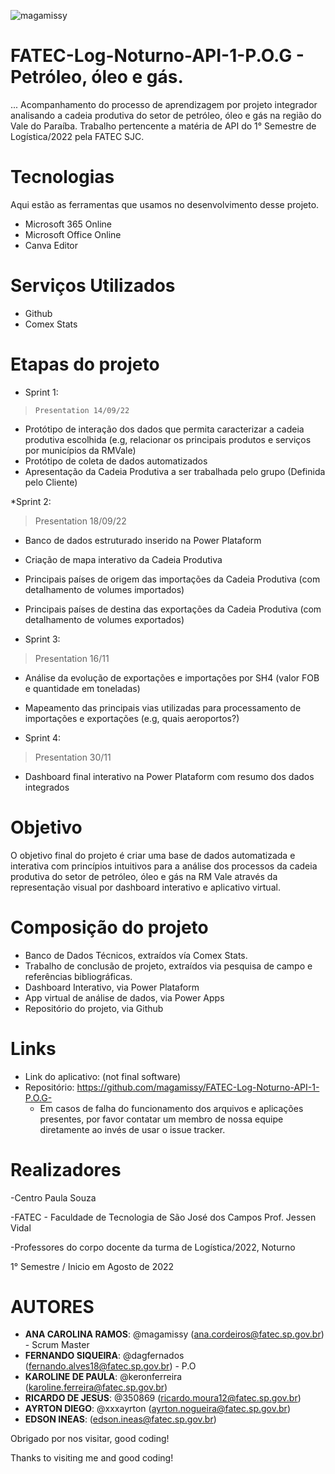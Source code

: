 ![magamissy](https://user-images.githubusercontent.com/114114602/191888834-f3e327b0-4347-4f2c-9741-d9069acc6cf0.png)
 
# FATEC-Log-Noturno-API-1-P.O.G - Petróleo, óleo e gás.
 
... Acompanhamento do processo de aprendizagem por projeto integrador analisando a cadeia produtiva do setor de petróleo, óleo e gás na região do Vale do Paraíba. Trabalho pertencente a matéria de API do 1° Semestre de Logística/2022 pela FATEC SJC.
 
 
# Tecnologias 
Aqui estão as ferramentas que usamos no desenvolvimento desse projeto.
 
* Microsoft 365 Online
* Microsoft Office Online
* Canva Editor
 
 
# Serviços Utilizados 
* Github
* Comex Stats
 
  
# Etapas do projeto 
* Sprint 1:
>     Presentation 14/09/22
* Protótipo de interação dos dados que permita caracterizar a cadeia produtiva escolhida (e.g, relacionar os principais produtos e serviços por municípios da RMVale)
* Protótipo de coleta de dados automatizados
* Apresentação da Cadeia Produtiva a ser trabalhada pelo grupo (Definida pelo Cliente)

*Sprint 2:
>    Presentation 18/09/22
*	Banco de dados estruturado inserido na Power Plataform
* Criação de mapa interativo da Cadeia Produtiva
* Principais países de origem das importações da Cadeia Produtiva (com detalhamento de volumes importados)
* Principais países de destina das exportações da Cadeia Produtiva (com detalhamento de volumes exportados)

* Sprint 3:
>    Presentation 16/11
* Análise da evolução de exportações e importações por SH4 (valor FOB e quantidade em toneladas)
* Mapeamento das principais vias utilizadas para processamento de importações e exportações (e.g, quais aeroportos?)


* Sprint 4:
>    Presentation 30/11
* Dashboard final interativo na Power Plataform com resumo dos dados integrados





 
# Objetivo
 
O objetivo final do projeto é criar uma base de dados automatizada e interativa com princípios intuitivos para a análise dos processos da cadeia produtiva do setor de petróleo, óleo e gás na RM Vale através da representação visual por dashboard interativo e aplicativo virtual.
 
 
# Composição do projeto
 
  - Banco de Dados Técnicos, extraídos vía Comex Stats.
  - Trabalho de conclusão de projeto, extraídos via pesquisa de campo e referências bibliográficas.
  -  Dashboard Interativo, via Power Plataform
  -  App virtual de análise de dados, via Power Apps
  -  Repositório do projeto, via Github
 
 
# Links
 
  - Link do aplicativo: (not final software)
  - Repositório: https://github.com/magamissy/FATEC-Log-Noturno-API-1-P.O.G- 
    - Em casos de falha do funcionamento dos arquivos e aplicações presentes, por favor contatar
 um membro de nossa equipe diretamente ao invés de usar o issue tracker. 
 
 
# Realizadores
-Centro Paula Souza

-FATEC - Faculdade de Tecnologia de São José dos Campos Prof. Jessen Vidal

-Professores do corpo docente da turma de Logística/2022, Noturno
 
1° Semestre / Inicio em Agosto de 2022
 
 
# AUTORES
 
* **ANA CAROLINA RAMOS**: @magamissy (ana.cordeiros@fatec.sp.gov.br) - Scrum Master
*  **FERNANDO SIQUEIRA**:  @dagfernados (fernando.alves18@fatec.sp.gov.br) - P.O
*  **KAROLINE DE PAULA**: @keronferreira (karoline.ferreira@fatec.sp.gov.br)
*  **RICARDO DE JESUS**: @350869 (ricardo.moura12@fatec.sp.gov.br)
*  **AYRTON DIEGO**: @xxxayrton (ayrton.nogueira@fatec.sp.gov.br)
*  **EDSON INEAS**: (edson.ineas@fatec.sp.gov.br)
 

Obrigado por nos visitar, good coding! 

Thanks to visiting me and good coding!
